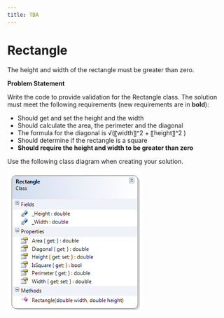 ```yaml
---
title: TBA
---
```

# Rectangle

The height and width of the rectangle must be greater than zero.

**Problem Statement**

Write the code to provide validation for the Rectangle class. The solution must meet the following requirements (new requirements are in **bold**):

* Should get and set the height and the width
* Should calculate the area, the perimeter and the diagonal
* The formula for the diagonal is √(〖width〗^2  + 〖height〗^2 )
* Should determine if the rectangle is a square
* **Should require the height and width to be greater than zero**

Use the following class diagram when creating your solution.
 
![](./G-Rectangle.png)
